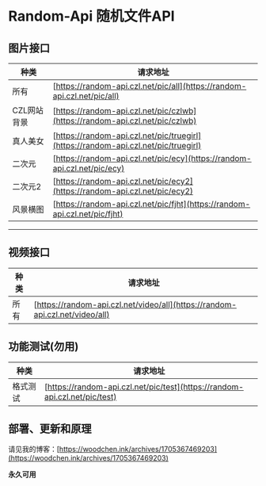 # Random-Api 随机文件API

## 图片接口

| 种类     | 请求地址   | 
| ---------- | ---------------- | 
| 所有     | [https://random-api.czl.net/pic/all](https://random-api.czl.net/pic/all) |
| CZL网站背景 | [https://random-api.czl.net/pic/czlwb](https://random-api.czl.net/pic/czlwb) |
| 真人美女 | [https://random-api.czl.net/pic/truegirl](https://random-api.czl.net/pic/truegirl) |
| 二次元 | [https://random-api.czl.net/pic/ecy](https://random-api.czl.net/pic/ecy) |
| 二次元2 | [https://random-api.czl.net/pic/ecy2](https://random-api.czl.net/pic/ecy2) |
| 风景横图 | [https://random-api.czl.net/pic/fjht](https://random-api.czl.net/pic/fjht) |

--- 

## 视频接口
| 种类     | 请求地址   | 
| ---------- | ---------------- | 
| 所有 | [https://random-api.czl.net/video/all](https://random-api.czl.net/video/all) |

## 功能测试(勿用)

| 种类     | 请求地址   | 
| ---------- | ---------------- | 
| 格式测试     | [https://random-api.czl.net/pic/test](https://random-api.czl.net/pic/test) |


## 部署、更新和原理

请见我的博客：[https://woodchen.ink/archives/1705367469203](https://woodchen.ink/archives/1705367469203)

**永久可用**
                
